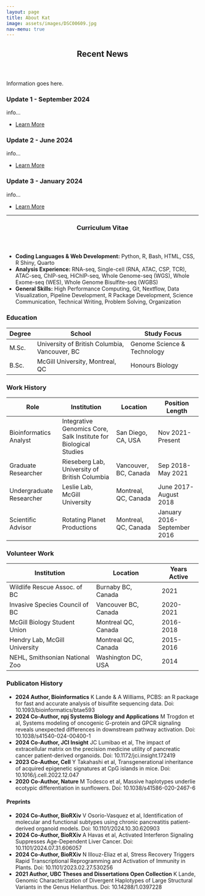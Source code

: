 ```yaml
---
layout: page
title: About Kat
image: assets/images/DSC00609.jpg
nav-menu: true
---
```


<!-- Main -->
<div id="main" class="alt">

<!-- One -->
<section id="one">
	<div class="inner">
		<header class="major">
			<h1>Recent News</h1>
		</header>



<!-- Content -->
<!--  <h2 id="content">About Kat</h2> -->
<p>Information goes here.</p>
<div class="row">
<div class="4u 12u$(medium)">
		<h3>Update 1 - September 2024</h3>
		<p>info...</p>
	<ul class="actions">
		<li><a href="generic.html" class="button">Learn More</a></li>
	</ul>
	</div>
 <div class="4u 12u$(medium)">
		<h3>Update 2 - June 2024</h3>
		<p>info...</p>
	 <ul class="actions">
		<li><a href="generic.html" class="button">Learn More</a></li>
	</ul>
	</div>
 <div class="4u 12u$(medium)">
		<h3>Update 3 - January 2024</h3>
		<p>info...</p>	
	 <ul class="actions">
		<li><a href="generic.html" class="button">Learn More</a></li>
	</ul>
	</div>
</div>

<!-- <h1>Curriculum Vitae<br></h1> -->
<hr class="major" />
<section id="one">
	<div class="inner">
		<header class="major">
			<h1>Curriculum Vitae</h1>
		</header>

<!-- <h1>Curriculum Vitae<br></h1> -->

<ul class="alt">
			<li><b>Coding Languages & Web Development:</b> Python, R, Bash, HTML, CSS, R Shiny, Quarto</li>
			<li><b>Analysis Experience:</b> RNA-seq, Single-cell (RNA, ATAC, CSP, TCR), ATAC-seq, ChIP-seq, HiChIP-seq, Whole Genome-seq (WGS), Whole Exome-seq (WES), Whole Genome Bisulfite-seq (WGBS)</li>
			<li><b>General Skills:</b> High Performance Computing, Git, Nextflow, Data Visualization, Pipeline Development, R Package Development, Science Communication, Technical Writing, Problem Solving, Organization</li>
		</ul>
<!--<div class="row"></div> -->


<h3>Education</h3>
<!-- <hr class="major" /> -->
<div class="table-wrapper">
	<table class="alt">
		<thead>
			<tr>
				<th>Degree</th>
				<th>School</th>
				<th>Study Focus</th>
			</tr>
		</thead>
		<tbody>
			<tr>
				<td>M.Sc.</td>
				<td>University of British Columbia, Vancouver, BC</td>
				<td>Genome Science & Technology</td>
			</tr>
			<tr>
				<td>B.Sc.</td>
				<td>McGill University, Montreal, QC</td>
				<td>Honours Biology</td>
			</tr>
		</tbody>
		<tfoot>
		</tfoot>
	</table>
</div>

<!-- <hr class="major" /> -->
<h3>Work History</h3>
<!-- <hr class="major" />-->
<div class="table-wrapper">
	<table class="alt">
		<thead>
			<tr>
				<th>Role</th>
				<th>Institution</th>
				<th>Location</th>
				<th>Position Length</th>
			</tr>
		</thead>
		<tbody>
			<tr>
				<td>Bioinformatics Analyst</td>
				<td>Integrative Genomics Core, Salk Institute for Biological Studies</td>
				<td>San Diego, CA, USA</td>
				<td>Nov 2021-Present</td>
			</tr>
			<tr>
				<td>Graduate Researcher</td>
				<td>Rieseberg Lab, University of British Columbia</td>
				<td>Vancouver, BC, Canada</td>
				<td>Sep 2018-May 2021</td>
			</tr>
			<tr>
				<td>Undergraduate Researcher</td>
				<td>Leslie Lab, McGill University</td>
				<td>Montreal, QC, Canada</td>
				<td>June 2017-August 2018</td>
			</tr>
			<tr>
				<td>Scientific Advisor</td>
				<td>Rotating Planet Productions</td>
				<td>Montreal, QC, Canada</td>
				<td>January 2016-September 2016</td>
			</tr>
		</tbody>
		<tfoot>
		</tfoot>
	</table>
</div>
<!--<hr class="major" />-->
<h3>Volunteer Work</h3>
<!--<hr class="major" />-->
<div class="table-wrapper">
	<table class="alt">
		<thead>
			<tr>
				<th>Institution</th>
				<th>Location</th>
				<th>Years Active</th>
			</tr>
		</thead>
		<tbody>
			<tr>
				<td>Wildlife Rescue Assoc. of BC</td>
				<td>Burnaby BC, Canada</td>
				<td>2021</td>
			</tr>
			<tr>
				<td>Invasive Species Council of BC</td>
				<td>Vancouver BC, Canada</td>
				<td>2020-2021</td>
			</tr>
			<tr>
				<td>McGill Biology Student Union</td>
				<td>Montreal QC, Canada</td>
				<td>2016-2018</td>
			</tr>
			<tr>
				<td>Hendry Lab, McGill University</td>
				<td>Montreal QC, Canada</td>
				<td>2015-2016</td>
			</tr>
			<tr>
				<td>NEHL, Smithsonian National Zoo</td>
				<td>Washington DC, USA</td>
				<td>2014</td>
			</tr>
		</tbody>
		<tfoot>
		</tfoot>
	</table>
</div>
<!--<hr class="major" />-->
<h3>Publicaton History</h3>
<!--<hr class="major" />-->
		<ul>
			<li><b>2024 Author, Bioinformatics</b> K Lande & A Williams, PCBS: an R package for fast and accurate analysis of bisulfite sequencing data. Doi: 10.1093/bioinformatics/btae593</li>
			<li><b>2024 Co-Author, npj Systems Biology and Applications</b> M Trogdon et al, Systems modeling of oncogenic G-protein and GPCR signaling reveals unexpected differences in downstream pathway activation. Doi: 10.1038/s41540-024-00400-1</li>
			<li><b>2024 Co-Author, JCI Insight</b> JC Lumibao et al, The impact of extracellular matrix on the precision medicine utility of pancreatic cancer patient-derived organoids. Doi: 10.1172/jci.insight.172419</li>
			<li><b>2023 Co-Author, Cell</b> Y Takahashi et al, Transgenerational inheritance of acquired epigenetic signatures at CpG islands in mice. Doi: 10.1016/j.cell.2022.12.047</li>
			<li><b>2020 Co-Author, Nature</b> M Todesco et al, Massive haplotypes underlie ecotypic differentiation in sunflowers. Doi: 10.1038/s41586-020-2467-6</li>
		</ul>

<h4>Preprints</h4>
<!--<hr class="major" />-->
		<ul>
			<li><b>2024 Co-Author, BioRXiv</b> V Osorio-Vasquez et al, Identification of molecular and functional subtypes using chronic pancreatitis patient-derived organoid models. Doi: 10.1101/2024.10.30.620903</li>
			<li><b>2024 Co-Author, BioRXiv</b> A Havas et al, Activated Interferon Signaling Suppresses Age-Dependent Liver Cancer. Doi: 10.1101/2024.07.31.606057</li>
			<li><b>2024 Co-Author, BioRXiv</b> N Illouz-Eliaz et al, Stress Recovery Triggers Rapid Transcriptional Reprogramming and Activation of Immunity in Plants. Doi: 10.1101/2023.02.27.530256</li>
			<li><b>2021 Author, UBC Theses and Dissertations Open Collection</b> K Lande, Genomic Characterization of Divergent Haplotypes of Large Structural Variants in the Genus Helianthus. Doi: 10.14288/1.0397228</li>
		</ul>
</div>
</section>

</div>
